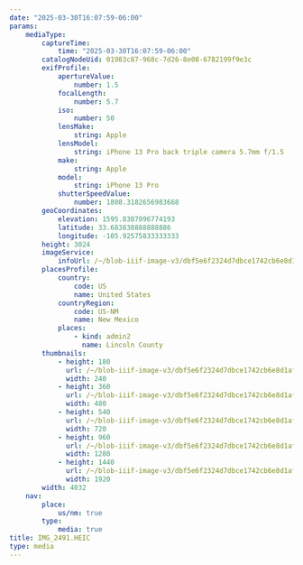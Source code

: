 ```yaml
---
date: "2025-03-30T16:07:59-06:00"
params:
    mediaType:
        captureTime:
            time: "2025-03-30T16:07:59-06:00"
        catalogNodeUid: 01983c87-968c-7d26-8e08-6782199f9e3c
        exifProfile:
            apertureValue:
                number: 1.5
            focalLength:
                number: 5.7
            iso:
                number: 50
            lensMake:
                string: Apple
            lensModel:
                string: iPhone 13 Pro back triple camera 5.7mm f/1.5
            make:
                string: Apple
            model:
                string: iPhone 13 Pro
            shutterSpeedValue:
                number: 1808.3182656983668
        geoCoordinates:
            elevation: 1595.8387096774193
            latitude: 33.683838888888886
            longitude: -105.92575833333333
        height: 3024
        imageService:
            infoUrl: /~/blob-iiif-image-v3/dbf5e6f2324d7dbce1742cb6e8d1af6fd93590ecfa537a199edd358bc71d122a/info.json
        placesProfile:
            country:
                code: US
                name: United States
            countryRegion:
                code: US-NM
                name: New Mexico
            places:
                - kind: admin2
                  name: Lincoln County
        thumbnails:
            - height: 180
              url: /~/blob-iiif-image-v3/dbf5e6f2324d7dbce1742cb6e8d1af6fd93590ecfa537a199edd358bc71d122a/full/240%2C180/0/default.jpg
              width: 240
            - height: 360
              url: /~/blob-iiif-image-v3/dbf5e6f2324d7dbce1742cb6e8d1af6fd93590ecfa537a199edd358bc71d122a/full/480%2C360/0/default.jpg
              width: 480
            - height: 540
              url: /~/blob-iiif-image-v3/dbf5e6f2324d7dbce1742cb6e8d1af6fd93590ecfa537a199edd358bc71d122a/full/720%2C540/0/default.jpg
              width: 720
            - height: 960
              url: /~/blob-iiif-image-v3/dbf5e6f2324d7dbce1742cb6e8d1af6fd93590ecfa537a199edd358bc71d122a/full/1280%2C960/0/default.jpg
              width: 1280
            - height: 1440
              url: /~/blob-iiif-image-v3/dbf5e6f2324d7dbce1742cb6e8d1af6fd93590ecfa537a199edd358bc71d122a/full/1920%2C1440/0/default.jpg
              width: 1920
        width: 4032
    nav:
        place:
            us/nm: true
        type:
            media: true
title: IMG_2491.HEIC
type: media
---
```

